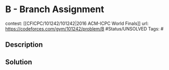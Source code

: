 # B - Branch Assignment

contest: [[CFICPC/101242/101242|2016 ACM-ICPC World Finals]]
url: https://codeforces.com/gym/101242/problem/B
#Status/UNSOLVED
Tags: #

## Description

## Solution

